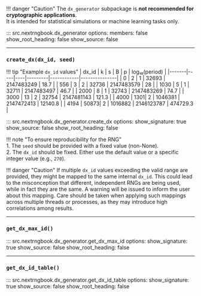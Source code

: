 !!! danger "Caution"
    The `dx_generator` subpackage is 
    **not recommended for cryptographic applications**.  
    It is intended for statistical simulations or machine learning tasks only.

::: src.nextrngbook.dx_generator
    options:
        members: false
        show_root_heading: false
        show_source: false
        
---


### `create_dx(dx_id, seed)` 


!!! tip "Example `dx_id` values"
    | dx_id | k  | s | B      | p         | log₁₀(period) |
    |-------|-----|----|---------|------------|---------------|
    | 0     | 2   | 1  | 32693   | 2147483249 | 18.7          |
    | 556   | 3   | 2  | 32736   | 2147483579 | 28            |
    | 1030  | 5   | 1  | 32711   | 2147483497 | 46.7          |
    | 2000  | 8   | 1  | 32743   | 2147483269 | 74.7          |
    | 3000  | 13  | 2  | 32754   | 2147481143 | 121.3         |
    | 4000  | 1301| 2  | 1046381 | 2147472413 | 12140.8       |
    | 4194  | 50873| 2 | 1016882 | 2146123787 | 474729.3      |


::: src.nextrngbook.dx_generator.create_dx
    options:
        show_signature: true
        show_source: false
        show_root_heading: false


!!! note "To ensure reproducibility for the RNG"    
    1. The `seed` should be provided with a fixed value (non-None).    
    2. The `dx_id` should be fixed. Either use the default value or a specific 
    integer value (e.g., `270`).    
         
!!! danger "Caution" 
    If multiple `dx_id` values exceeding the valid range are provided, 
    they might be mapped to the same internal `dx_id`. This could lead to 
    the misconception that different, independent RNGs are being used, while 
    in fact they are the same. A warning will be issued to inform the user 
    about this mapping. Care should be taken when applying such mappings across 
    multiple threads or processes, 
    as they may introduce high correlations among results.


---

### `get_dx_max_id()`

::: src.nextrngbook.dx_generator.get_dx_max_id
    options:
        show_signature: true
        show_source: false
        show_root_heading: false

---

### `get_dx_id_table()`

::: src.nextrngbook.dx_generator.get_dx_id_table
    options:
        show_signature: true
        show_source: false
        show_root_heading: false

